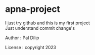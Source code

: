 # apna-project
I just try github and this is my first project
<br>
Just understand commit change's

Author : Pal Dilip

License : copyright 2023
